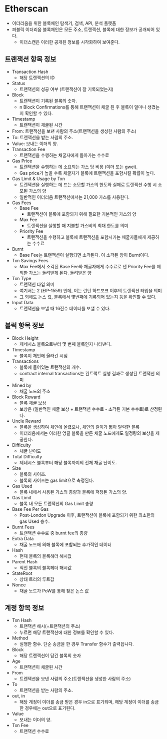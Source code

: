 # Etherscan

* 이더리움을 위한 블록체인 탐색기, 검색, API, 분석 플랫폼
* 퍼블릭 이더리움 블록체인은 모든 주소, 트랜잭션, 블록에 대한 정보가 공개되어 있다.
  * 이더스캔은 이러한 공개된 정보를 시각화하여 보여준다.

## 트랜잭션 항목 정보

* Transaction Hash
  * 해당 트랜잭션의 ID
* Status
  * 트랜잭션의 성공 여부 (트랜잭션이 잘 기록되었는지)
* Block
  * 트랜잭션이 기록된 블록의 숫자. 
  * n Block Confirmations를 통해 트랜잭션이 채굴 된 후 블록이 얼마나 생겼는지 확인할 수 있다.
* Timestamp
  * 트랜잭션이 채굴된 시간
* From: 트랜잭션을 보낸 사람의 주소(트랜잭션을 생성한 사람의 주소)
* To: 트랜잭션을 받는 사람의 주소.
* Value: 보내는 이더의 양.
* Transaction Fee
  * 트랜잭션을 수행하는 채굴자에게 돌아가는 수수료
* Gas Price
  * 트랜잭션을 수행하는 데 소요되는 가스 당 비용 (이더 또는 gwei). 
  * Gas price가 높을 수록 채굴자가 블록에 트랜잭션을 포함시킬 확률이 높다.
* Gas Limit & Usage by Txn
  * 트랜잭션을 실행하는 데 드는 소모할 가스의 한도와 실제로 트랜잭션 수행 시 소모된 가스의 양
  * 일반적인 이더리움 트랜잭션에서는 21,000 가스를 사용한다.
* Gas Fees
  * Base Fee
    * 트랜잭션이 블록에 포함되기 위해 필요한 기본적인 가스의 양
  * Max Fee
    * 트랜잭션을 실행할 때 지불할 가스비의 최대 한도를 의미
  * Priority Fee
    * 트랜잭션을 수행하고 블록에 트랜잭션을 포함시키는 채굴자들에게 제공하는 수수료
* Burnt
  * Base Fee는 트랜잭션이 실행되면 소각된다. 이 소각된 양이 Burnt이다.
* Txn Savings Fees
  *  Max Fee에서 소각된 Base Fee와 채굴자에게 수수료로 낸 Priority Fee를 제외한 가스는 돌려받게 된다. 돌려받은 양
* Txn Type
  * 트랜잭션 타입 의미
  * 여기서는 2 (EIP-1559) 인데, 이는 런던 하드포크 이후의 트랜잭션 타입을 의미
  * 그 외에도 논스 값, 블록에서 몇번째에 기록되어 있는지 등을 확인할 수 있다.
* Input Data
  * 트랜잭션을 보낼 때 16진수 데이터를 보낼 수 있다.

## 블럭 항목 정보

* Block Height
  * 제네시스 블록으로부터 몇 번째 블록인지 나타낸다.
* Timestamp
  * 블록이 체인에 올라간 시점
* Transactions
  * 블록에 들어있는 트랜잭션의 개수. 
  * contract internal transactions는 컨트랙트 실행 결과로 생성된 트랜잭션 의미
* Mined by
  * 채굴 노드의 주소
* Block Reward
  * 블록 채굴 보상 
  * 보상은 (일반적인 채굴 보상 + 트랜잭션 수수료 - 소각된 기본 수수료)로 산정된다.
* Uncle Reward
  * 블록을 생성하여 체인에 올렸으나, 체인의 길이가 짧아 탈락한 블록
  * 이더리움에서는 이러한 엉클 블록을 만든 채굴 노드에게도 일정량의 보상을 제공한다.
* Difficulty
  * 채굴 난이도
* Total Difficulty
  * 제네시스 블록부터 해당 블록까지의 전체 채굴 난이도.
* Size
  * 블록의 사이즈. 
  * 블록의 사이즈는 gas limit으로 측정된다.
* Gas Used
  * 블록 내에서 사용된 가스의 총량과 블록에 저장된 가스의 양.
* Gas Limit
  * 블록 내 모든 트랜잭션의 Gas Limit 총량
* Base Fee Per Gas
  * Post-London Upgrade 이후, 트랜잭션이 블록에 포함되기 위한 최소한의 gas Used 승수.
* Burnt Fees
  * 트랜잭션 수수료 중 burnt fee의 총량
* Extra Data
  * 채굴 노드에 의해 블록에 포함되는 추가적인 데이터
* Hash
  * 현재 블록의 블록헤더 해시값
* Parent Hash
  * 직전 블록의 블록헤더 해시값
* StateRoot
  * 상태 트리의 루트값
* Nonce
  * 채굴 노드가 PoW를 통해 찾은 논스 값

## 계정 항목 정보

* Txn Hash
  * 트랜잭션 해시(=트랜잭션의 주소)
  * 누르면 해당 트랜잭션에 대한 정보를 확인할 수 있다.
* Method
  * 실행한 함수. 단순 송금을 한 경우 Transfer 함수가 출력됩니다.
* Block
  * 해당 트랜잭션이 담긴 블록의 숫자
* Age
  * 트랜잭션이 채굴된 시간
* From
  * 트랜잭션을 보낸 사람의 주소(트랜잭션을 생성한 사람의 주소)
* To
  * 트랜잭션을 받는 사람의 주소.
* out, in
  * 해당 계정이 이더를 송금 받은 경우 in으로 표기되며, 해당 계정이 이더를 송금한 경우에는 out으로 표기된다.
* Value
  * 보내는 이더의 양.
* Txn Fee
  * 트랜잭션 수수료